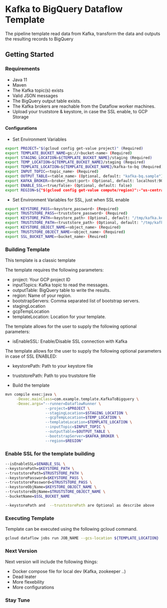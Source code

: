 # Kafka to BigQuery Dataflow Template
The pipeline template read data from Kafka, transform the data and outputs the resulting records to BigQuery

## Getting Started

### Requirements
* Java 11
* Maven
* The Kafka topic(s) exists 
* Valid JSON messages
* The BigQuery output table exists.
* The Kafka brokers are reachable from the Dataflow worker machines.
* Upload your truststore & keystore, in case the SSL enable, to GCP Storage


#### Configurations
* Set Environment Variables
```sh
export PROJECT="$(gcloud config get-value project)" (Required)
export TEMPLATE_BUCKET_NAME=gs://<bucket-name> (Required)
export STAGING_LOCATION=${TEMPLATE_BUCKET_NAME}/staging (Required)
export TEMP_LOCATION=${TEMPLATE_BUCKET_NAME}/staging (Required)
export TEMPLATE_LOCATION=${TEMPLATE_BUCKET_NAME}/kafka-to-bq (Required)
export INPUT_TOPIC=<topic_name> (Required)
export OUTPUT_TABLE=<table_name> (Optional, default: "kafka-bq.sample")
export KAFKA_BROKER=<broker_host:port> (Optional, default: localhost:9092)
export ENABLE_SSL=<true/false> (Optional, default: false)
export REGION=${"$(gcloud config get-value compute/region)":-"us-central1"} (Reuired)
```

* Set Environment Variables for SSL, just when SSL enable
```sh
export KEYSTORE_PASS=<keystore_password> (Required)
export TRUSTSTORE_PASS=<truststore_password> (Required)
export KEYSTORE_PATH=<keystore_path> (Optional, default: "/tmp/kafka.keystore")
export TRUSTSTORE_PATH=<truststore_path> (Optional, default: "/tmp/kafka.truststore")
export KEYSTORE_OBJECT_NAME=<object_name> (Required)
export TRUSTSTORE_OBJECT_NAME=<object_name> (Required)
export SSL_BUCKET_NAME=<bucket_name> (Reuired)
```

### Building Template
This template is a classic template

The template requires the following parameters:
* project: Your GCP project ID
* inputTopics: Kafka topic to read the messages.
* outputTable: BigQuery table to write the results.
* region: Name of your region. 
* bootstrapServers: Comma separated list of bootstrap servers.
* stagingLocation
* gcpTempLocation
* templateLocation: Location for your template.

The template allows for the user to supply the following optional parameters:
* isEnableSSL: Enable/Disable SSL connection with Kafka

The template allows for the user to supply the following optional parameters in case of SSL ENABLED:
* keystorePath: Path to your keystore file
* truststorePath: Path to you truststore file


* Build the template 
```sh
mvn compile exec:java \
     -Dexec.mainClass=com.example.template.KafkaToBigquery \
     -Dexec.args="--runner=DataflowRunner \
                  --project=$PROJECT \
                  --stagingLocation=$STAGING_LOCATION \
                  --gcpTempLocation=$TEMP_LOCATION \
                  --templateLocation=$TEMPLATE_LOCATION \
                  --inputTopic=$INPUT_TOPIC \
                  --outputTable=$OUTPUT_TABLE \
                  --bootstrapServer=$KAFKA_BROKER \
                  --region=$REGION"
```

### Enable SSL for the template building
```sh
--isEnableSSL=$ENABLE_SSL \
--keystorePath=$KEYSTORE_PATH \ 
--truststorePath=$TRUSTSTORE_PATH \
--keystorePassword=$KEYSTORE_PASS \
--truststorePassword=$TRUSTSTORE_PASS \
--keystoreObjName=$KEYSTORE_OBJECT_NAME \
--truststoreObjName=$TRUSTSTORE_OBJECT_NAME \
--bucketName=$SSL_BUCKET_NAME

--keystorePath and  --truststorePath are Optional as describe above
```

### Executing Template

Template can be executed using the following gcloud command.
```sh
gcloud dataflow jobs run JOB_NAME --gcs-location ${TEMPLATE_LOCATION}
```

### Next Version

Next version will include the following things:
* Docker compose file for local dev (Kafka, zookeeper ..)
* Dead leater
* More flexebility 
* More configurations

### Stay Tune

